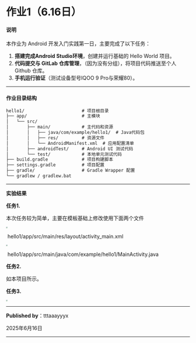 # 作业1（6.16日）

#### **说明**

本作业为 Android 开发入门实践第一日，主要完成了以下任务：

1. **搭建完成Android Studio环境**，创建并运行基础的 Hello World 项目。
2. **代码提交与 GitLab 仓库管理**，（因为没有分组），将项目代码推送至个人 Github 仓库。
3. **手机运行验证**（测试设备型号IQOO 9 Pro与荣耀80）。

---

#### **作业目录结构**

```markdown
hello1/                      # 项目根目录
├── app/                     # 主模块
│   └── src/
│       ├── main/            # 主代码和资源
│       │   ├── java/com/example/hello1/  # Java代码包
│       │   ├── res/         # 资源文件
│       │   └── AndroidManifest.xml  # 应用配置清单
│       ├── androidTest/     # Android UI 测试代码
│       └── test/            # 本地单元测试代码
├── build.gradle             # 项目构建脚本
├── settings.gradle          # 项目配置
├── gradle/                  # Gradle Wrapper 配置
└── gradlew / gradlew.bat    

```

---

**实验结果**

**任务1.**

本次任务较为简单，主要在模板基础上修改使用下面两个文件

<img src="https://i.ooxx.ooo/i/MzNmN.png" style="zoom:25%;" />

​									hello1/app/src/main/res/layout/activity_main.xml

<img src="https://i.ooxx.ooo/i/NGVhO.png" style="zoom:25%;" />

​							hello1/app/src/main/java/com/example/hello1/MainActivity.java

**任务2.**

如本项目所示。

**任务3.**

<img src="https://i.ooxx.ooo/i/MTk1O.jpg" style="zoom: 25%;" />





----

**Published by**：tttaaayyyx

 2025年6月16日

----

